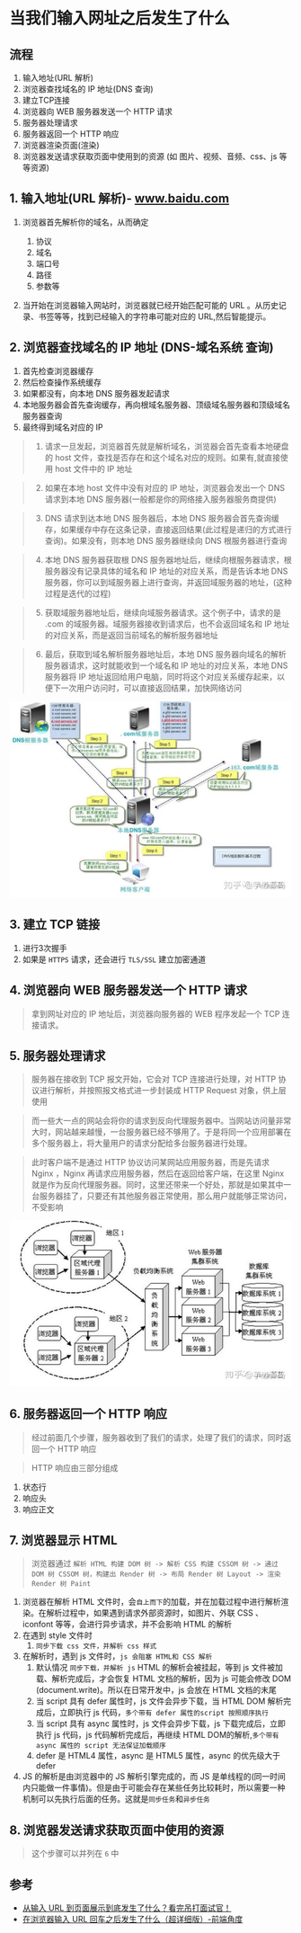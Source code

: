 # 当我们输入网址之后发生了什么

## 流程

1. 输入地址(URL 解析)
2. 浏览器查找域名的 IP 地址(DNS 查询)
3. 建立TCP连接
4. 浏览器向 WEB 服务器发送一个 HTTP 请求
5. 服务器处理请求
6. 服务器返回一个 HTTP 响应
7. 浏览器渲染页面(渲染)
8. 浏览器发送请求获取页面中使用到的资源 (如 图片、视频、音频、css、js 等等资源)

## 1. 输入地址(URL 解析)- www.baidu.com

1. 浏览器首先解析你的域名，从而确定
   1. 协议
   2. 域名
   3. 端口号
   4. 路径
   5. 参数等

2. 当开始在浏览器输入网站时，浏览器就已经开始匹配可能的 URL 。从历史记录、书签等等，找到已经输入的字符串可能对应的 URL,然后智能提示。

## 2. 浏览器查找域名的 IP 地址 (DNS-域名系统 查询)

1. 首先检查浏览器缓存
2. 然后检查操作系统缓存
3. 如果都没有，向本地 DNS 服务器发起请求
4. 本地服务器会首先查询缓存，再向根域名服务器、顶级域名服务器和顶级域名服务器查询
5. 最终得到域名对应的 IP

> 1. 请求一旦发起，浏览器首先就是解析域名，浏览器会首先查看本地硬盘的 host 文件，查找是否存在和这个域名对应的规则。如果有,就直接使用 host 文件中的 IP 地址

> 2. 如果在本地 host 文件中没有对应的 IP 地址，浏览器会发出一个 DNS 请求到本地 DNS 服务器(一般都是你的网络接入服务器服务商提供)

> 3. DNS 请求到达本地 DNS 服务器后，本地 DNS 服务器会首先查询缓存，如果缓存中存在这条记录，直接返回结果(此过程是递归的方式进行查询)。如果没有，则本地 DNS 服务器继续向 DNS 根服务器进行查询

> 4. 本地 DNS 服务器获取根 DNS 服务器地址后，继续向根服务器请求，根服务器没有记录具体的域名和 IP 地址的对应关系，而是告诉本地 DNS 服务器，你可以到域服务器上进行查询，并返回域服务器的地址，(这种过程是迭代的过程)

> 5. 获取域服务器地址后，继续向域服务器请求。这个例子中，请求的是 .com 的域服务器。域服务器接收到请求后，也不会返回域名和 IP 地址的对应关系，而是返回当前域名的解析服务器地址

> 6. 最后，获取到域名解析服务器地址后，本地 DNS 服务器向域名的解析服务器请求，这时就能收到一个域名和 IP 地址的对应关系，本地 DNS 服务器将 IP 地址返回给用户电脑，同时将这个对应关系缓存起来，以便下一次用户访问时，可以直接返回结果，加快网络访问

![DNS解析流程](/images/DNS解析流程.jpeg)

## 3. 建立 TCP 链接

1. 进行3次握手
2. 如果是 `HTTPS` 请求，还会进行 `TLS/SSL` 建立加密通道 

## 4. 浏览器向 WEB 服务器发送一个 HTTP 请求

> 拿到网址对应的 IP 地址后，浏览器向服务器的 WEB 程序发起一个 TCP 连接请求。


## 5. 服务器处理请求

> 服务器在接收到 TCP 报文开始，它会对 TCP 连接进行处理，对 HTTP 协议进行解析，并按照报文格式进一步封装成 HTTP Request 对象，供上层使用

> 而一些大一点的网站会将你的请求到反向代理服务器中。当网站访问量非常大时，网站越来越慢，一台服务器已经不够用了。于是将同一个应用部署在多个服务器上，将大量用户的请求分配给多台服务器进行处理。

> 此时客户端不是通过 HTTP 协议访问某网站应用服务器，而是先请求 Nginx ，Nginx 再请求应用服务器，然后在返回给客户端，在这里 Nginx 就是作为反向代理服务器。同时，这里还带来一个好处，那就是如果其中一台服务器挂了，只要还有其他服务器正常使用，那么用户就能够正常访问，不受影响

![Nginx反向代理图](/images/Nginx反向代理图.jpeg)

## 6. 服务器返回一个 HTTP 响应

> 经过前面几个步骤，服务器收到了我们的请求，处理了我们的请求，同时返回一个 HTTP 响应

> HTTP 响应由三部分组成

   1. 状态行
   2. 响应头
   3. 响应正文

## 7. 浏览器显示 HTML

> 浏览器通过 `解析 HTML 构建 DOM 树 -> 解析 CSS 构建 CSSOM 树 -> 通过 DOM 树 CSSOM 树，构建出 Render 树 -> 布局 Render 树 Layout -> 渲染 Render 树 Paint`

   1. 浏览器在解析 HTML 文件时，会`自上而下`的加载，并在加载过程中进行解析渲染。在解析过程中，如果遇到请求外部资源时，如图片、外联 CSS 、iconfont 等等，会进行异步请求，并不会影响 HTML 的解析
   2. 在遇到 style 文件时
      1. `同步下载 css 文件，并解析 css 样式`
   3. 在解析时，遇到 js 文件时，`js 会阻塞 HTML和 CSS 解析`
      1. 默认情况 `同步下载，并解析 js` HTML 的解析会被挂起，等到 js 文件被加载、解析完成后，才会恢复 HTML 文档的解析，因为 js 可能会修改 DOM (document.write)。所以在日常开发中，js 会放在 HTML 文档的末尾
      2. 当 script 具有 defer 属性时，js 文件会异步下载，当 HTML DOM 解析完成后，立即执行 js 代码，`多个带有 defer 属性的script 按照顺序执行`
      3. 当 script 具有 async 属性时，js 文件会异步下载，js 下载完成后，立即执行 js 代码，js 代码解析完成后，再继续 HTML DOM的解析,`多个带有 async 属性的 script 无法保证加载顺序`
      4. defer 是 HTML4 属性，async 是 HTML5 属性，async 的优先级大于 defer
   4. JS 的解析是由浏览器中的 JS 解析引擎完成的，而 JS 是单线程的(同一时间内只能做一件事情)。但是由于可能会存在某些任务比较耗时，所以需要一种机制可以先执行后面的任务。这就是`同步任务`和`异步任务`

## 8. 浏览器发送请求获取页面中使用的资源

> 这个步骤可以并列在 `6` 中

## 参考

- [从输入 URL 到页面展示到底发生了什么？看完吊打面试官！](https://zhuanlan.zhihu.com/p/133906695)
- [在浏览器输入 URL 回车之后发生了什么（超详细版）-前端角度](https://zhuanlan.zhihu.com/p/80551769)
